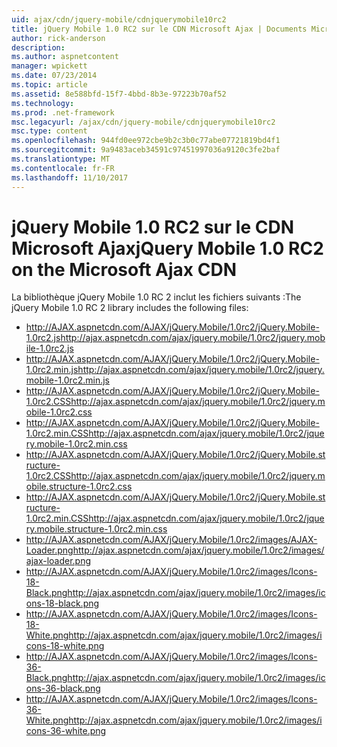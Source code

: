 ```yaml
---
uid: ajax/cdn/jquery-mobile/cdnjquerymobile10rc2
title: jQuery Mobile 1.0 RC2 sur le CDN Microsoft Ajax | Documents Microsoft
author: rick-anderson
description: 
ms.author: aspnetcontent
manager: wpickett
ms.date: 07/23/2014
ms.topic: article
ms.assetid: 8e588bfd-15f7-4bbd-8b3e-97223b70af52
ms.technology: 
ms.prod: .net-framework
msc.legacyurl: /ajax/cdn/jquery-mobile/cdnjquerymobile10rc2
msc.type: content
ms.openlocfilehash: 944fd0ee972cbe9b2c3b0c77abe07721819bd4f1
ms.sourcegitcommit: 9a9483aceb34591c97451997036a9120c3fe2baf
ms.translationtype: MT
ms.contentlocale: fr-FR
ms.lasthandoff: 11/10/2017
---
```

<a name="jquery-mobile-10-rc2-on-the-microsoft-ajax-cdn"></a><span data-ttu-id="81e04-102">jQuery Mobile 1.0 RC2 sur le CDN Microsoft Ajax</span><span class="sxs-lookup"><span data-stu-id="81e04-102">jQuery Mobile 1.0 RC2 on the Microsoft Ajax CDN</span></span>
====================
<span data-ttu-id="81e04-103">La bibliothèque jQuery Mobile 1.0 RC 2 inclut les fichiers suivants :</span><span class="sxs-lookup"><span data-stu-id="81e04-103">The jQuery Mobile 1.0 RC 2 library includes the following files:</span></span>

- <span data-ttu-id="81e04-104">http://AJAX.aspnetcdn.com/AJAX/jQuery.Mobile/1.0rc2/jQuery.Mobile-1.0rc2.js</span><span class="sxs-lookup"><span data-stu-id="81e04-104">http://ajax.aspnetcdn.com/ajax/jquery.mobile/1.0rc2/jquery.mobile-1.0rc2.js</span></span>
- <span data-ttu-id="81e04-105">http://AJAX.aspnetcdn.com/AJAX/jQuery.Mobile/1.0rc2/jQuery.Mobile-1.0rc2.min.js</span><span class="sxs-lookup"><span data-stu-id="81e04-105">http://ajax.aspnetcdn.com/ajax/jquery.mobile/1.0rc2/jquery.mobile-1.0rc2.min.js</span></span>
- <span data-ttu-id="81e04-106">http://AJAX.aspnetcdn.com/AJAX/jQuery.Mobile/1.0rc2/jQuery.Mobile-1.0rc2.CSS</span><span class="sxs-lookup"><span data-stu-id="81e04-106">http://ajax.aspnetcdn.com/ajax/jquery.mobile/1.0rc2/jquery.mobile-1.0rc2.css</span></span>
- <span data-ttu-id="81e04-107">http://AJAX.aspnetcdn.com/AJAX/jQuery.Mobile/1.0rc2/jQuery.Mobile-1.0rc2.min.CSS</span><span class="sxs-lookup"><span data-stu-id="81e04-107">http://ajax.aspnetcdn.com/ajax/jquery.mobile/1.0rc2/jquery.mobile-1.0rc2.min.css</span></span>
- <span data-ttu-id="81e04-108">http://AJAX.aspnetcdn.com/AJAX/jQuery.Mobile/1.0rc2/jQuery.Mobile.structure-1.0rc2.CSS</span><span class="sxs-lookup"><span data-stu-id="81e04-108">http://ajax.aspnetcdn.com/ajax/jquery.mobile/1.0rc2/jquery.mobile.structure-1.0rc2.css</span></span>
- <span data-ttu-id="81e04-109">http://AJAX.aspnetcdn.com/AJAX/jQuery.Mobile/1.0rc2/jQuery.Mobile.structure-1.0rc2.min.CSS</span><span class="sxs-lookup"><span data-stu-id="81e04-109">http://ajax.aspnetcdn.com/ajax/jquery.mobile/1.0rc2/jquery.mobile.structure-1.0rc2.min.css</span></span>
- <span data-ttu-id="81e04-110">http://AJAX.aspnetcdn.com/AJAX/jQuery.Mobile/1.0rc2/images/AJAX-Loader.png</span><span class="sxs-lookup"><span data-stu-id="81e04-110">http://ajax.aspnetcdn.com/ajax/jquery.mobile/1.0rc2/images/ajax-loader.png</span></span>
- <span data-ttu-id="81e04-111">http://AJAX.aspnetcdn.com/AJAX/jQuery.Mobile/1.0rc2/images/Icons-18-Black.png</span><span class="sxs-lookup"><span data-stu-id="81e04-111">http://ajax.aspnetcdn.com/ajax/jquery.mobile/1.0rc2/images/icons-18-black.png</span></span>
- <span data-ttu-id="81e04-112">http://AJAX.aspnetcdn.com/AJAX/jQuery.Mobile/1.0rc2/images/Icons-18-White.png</span><span class="sxs-lookup"><span data-stu-id="81e04-112">http://ajax.aspnetcdn.com/ajax/jquery.mobile/1.0rc2/images/icons-18-white.png</span></span>
- <span data-ttu-id="81e04-113">http://AJAX.aspnetcdn.com/AJAX/jQuery.Mobile/1.0rc2/images/Icons-36-Black.png</span><span class="sxs-lookup"><span data-stu-id="81e04-113">http://ajax.aspnetcdn.com/ajax/jquery.mobile/1.0rc2/images/icons-36-black.png</span></span>
- <span data-ttu-id="81e04-114">http://AJAX.aspnetcdn.com/AJAX/jQuery.Mobile/1.0rc2/images/Icons-36-White.png</span><span class="sxs-lookup"><span data-stu-id="81e04-114">http://ajax.aspnetcdn.com/ajax/jquery.mobile/1.0rc2/images/icons-36-white.png</span></span>

